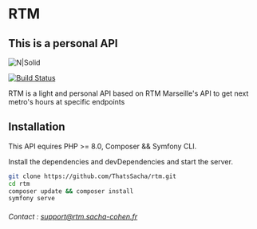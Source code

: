 # RTM
## This is a personal API

![N|Solid](https://sporvognsrejser.dk/fotos/logo_engelsk_s/regie_des_transports_de_marseille_rtm.png)

[![Build Status](https://travis-ci.org/joemccann/dillinger.svg?branch=master)](https://travis-ci.org/joemccann/dillinger)

RTM is a light and personal API based on RTM Marseille's API to get next metro's hours at specific endpoints

## Installation

This API equires PHP >= 8.0, Composer && Symfony CLI.

Install the dependencies and devDependencies and start the server.

```sh
git clone https://github.com/ThatsSacha/rtm.git
cd rtm
composer update && composer install
symfony serve
```

###### Contact : support@rtm.sacha-cohen.fr